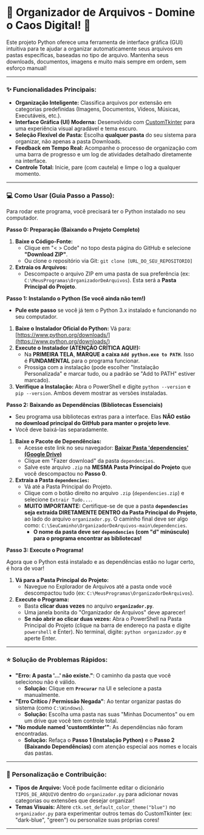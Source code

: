 # 🚀 Organizador de Arquivos - Domine o Caos Digital! 📁

Este projeto Python oferece uma ferramenta de interface gráfica (GUI) intuitiva para te ajudar a organizar automaticamente seus arquivos em pastas específicas, baseadas no tipo de arquivo. Mantenha seus downloads, documentos, imagens e muito mais sempre em ordem, sem esforço manual!

---

### ✨ **Funcionalidades Principais:**

* **Organização Inteligente:** Classifica arquivos por extensão em categorias predefinidas (Imagens, Documentos, Vídeos, Músicas, Executáveis, etc.).
* **Interface Gráfica (UI) Moderna:** Desenvolvido com [CustomTkinter](https://customtkinter.tomsonsdev.com/) para uma experiência visual agradável e tema escuro.
* **Seleção Flexível de Pasta:** Escolha **qualquer pasta** do seu sistema para organizar, não apenas a pasta Downloads.
* **Feedback em Tempo Real:** Acompanhe o processo de organização com uma barra de progresso e um log de atividades detalhado diretamente na interface.
* **Controle Total:** Inicie, pare (com cautela) e limpe o log a qualquer momento.

---

### 💻 **Como Usar (Guia Passo a Passo):**

Para rodar este programa, você precisará ter o Python instalado no seu computador.

**Passo 0: Preparação (Baixando o Projeto Completo)**

1.  **Baixe o Código-Fonte:**
    * Clique em "< > Code" no topo desta página do GitHub e selecione **"Download ZIP"**.
    * Ou clone o repositório via Git: `git clone [URL_DO_SEU_REPOSITORIO]`
2.  **Extraia os Arquivos:**
    * Descompacte o arquivo ZIP em uma pasta de sua preferência (ex: `C:\MeusProgramas\OrganizadorDeArquivos`). Esta será a **Pasta Principal do Projeto**.

**Passo 1: Instalando o Python (Se você ainda não tem!)**

* **Pule este passo** se você já tem o Python 3.x instalado e funcionando no seu computador.
1.  **Baixe o Instalador Oficial do Python:** Vá para: [https://www.python.org/downloads/](https://www.python.org/downloads/)
2.  **Execute o Instalador (ATENÇÃO CRÍTICA AQUI!):**
    * Na **PRIMEIRA TELA**, **MARQUE a caixa `Add python.exe to PATH`**. Isso é **FUNDAMENTAL** para o programa funcionar.
    * Prossiga com a instalação (pode escolher "Instalação Personalizada" e marcar tudo, ou a padrão se "Add to PATH" estiver marcado).
3.  **Verifique a Instalação:** Abra o PowerShell e digite `python --version` e `pip --version`. Ambos devem mostrar as versões instaladas.

**Passo 2: Baixando as Dependências (Bibliotecas Essenciais)**

* Seu programa usa bibliotecas extras para a interface. Elas **NÃO estão no download principal do GitHub para manter o projeto leve**.
* Você deve baixá-las separadamente.

1.  **Baixe o Pacote de Dependências:**
    * Acesse este link no seu navegador: [**Baixar Pasta 'dependencies' (Google Drive)**](https://drive.google.com/drive/folders/1Y-bVFgIA3STM524cyMx8BBPU0eYiArM?usp=sharing)
    * Clique em "Fazer download" da pasta `dependencies`.
    * Salve este arquivo `.zip` na **MESMA Pasta Principal do Projeto** que você descompactou no **Passo 0**.
2.  **Extraia a Pasta `dependencies`:**
    * Vá até a Pasta Principal do Projeto.
    * Clique com o botão direito no arquivo `.zip` (`dependencies.zip`) e selecione `Extrair Tudo...`.
    * **MUITO IMPORTANTE:** Certifique-se de que a pasta **`dependencies` seja extraída DIRETAMENTE DENTRO da Pasta Principal do Projeto**, ao lado do arquivo `organizador.py`. O caminho final deve ser algo como: `C:\SeuCaminho\OrganizadorDeArquivos-main\dependencies`.
        * **O nome da pasta deve ser `dependencies` (com "d" minúsculo) para o programa encontrar as bibliotecas!**

**Passo 3: Execute o Programa!**

Agora que o Python está instalado e as dependências estão no lugar certo, é hora de voar!

1.  **Vá para a Pasta Principal do Projeto:**
    * Navegue no Explorador de Arquivos até a pasta onde você descompactou tudo (ex: `C:\MeusProgramas\OrganizadorDeArquivos`).
2.  **Execute o Programa:**
    * Basta **clicar duas vezes** no arquivo **`organizador.py`**.
    * Uma janela bonita do "Organizador de Arquivos" deve aparecer!
    * **Se não abrir ao clicar duas vezes:** Abra o PowerShell na Pasta Principal do Projeto (clique na barra de endereço na pasta e digite `powershell` e Enter). No terminal, digite: `python organizador.py` e aperte Enter.

---

### ⭐ **Solução de Problemas Rápidos:**

* **"Erro: A pasta '...' não existe."**: O caminho da pasta que você selecionou não é válido.
    * **Solução:** Clique em **`Procurar`** na UI e selecione a pasta manualmente.
* **"Erro Crítico / Permissão Negada"**: Ao tentar organizar pastas do sistema (como `C:\Windows`).
    * **Solução:** Escolha uma pasta nas suas "Minhas Documentos" ou em um drive que você tem controle total.
* **"No module named 'customtkinter'"**: As dependências não foram encontradas.
    * **Solução:** Refaça o **Passo 1 (Instalação Python)** e o **Passo 2 (Baixando Dependências)** com atenção especial aos nomes e locais das pastas.

---

### 📝 **Personalização e Contribuição:**

* **Tipos de Arquivo:** Você pode facilmente editar o dicionário `TIPOS_DE_ARQUIVO` dentro do `organizador.py` para adicionar novas categorias ou extensões que desejar organizar!
* **Temas Visuais:** Altere `ctk.set_default_color_theme("blue")` no `organizador.py` para experimentar outros temas do CustomTkinter (ex: "dark-blue", "green") ou personalize suas próprias cores!

---
